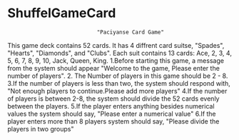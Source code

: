 # ShuffelGameCard
                                "Paciyanse Card Game"
This game deck contains 52 cards. It has 4 diffrent card suitse, "Spades", "Hearts", "Diamonds", and "Clubs". 
Each suit contains 13 cards: Ace, 2, 3, 4, 5, 6, 7, 8, 9, 10, Jack, Queen, King.
1.Before  starting this game, a message from the system should appear  "Welcome to the game, Please enter the number of players".
2. The Number of players in this game should be 2 - 8.
3.If the number of players is less than two, the system should respond with, "Not enough players to continue.Please add more players" 
4.If the number of players is between 2-8, the system should divide the 52 cards evenly between the players. 
5.If the player enters anything besides numerical values the system should say, "Please enter a numerical value"
6.If the player enters more than 8 players system should say, "Please divide the players in two groups"


